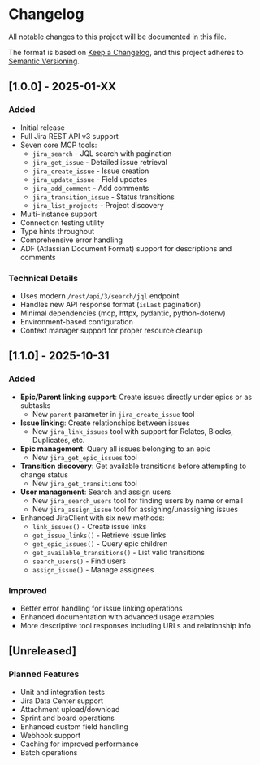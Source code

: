 # Changelog

All notable changes to this project will be documented in this file.

The format is based on [Keep a Changelog](https://keepachangelog.com/en/1.0.0/),
and this project adheres to [Semantic Versioning](https://semver.org/spec/v2.0.0.html).

## [1.0.0] - 2025-01-XX

### Added
- Initial release
- Full Jira REST API v3 support
- Seven core MCP tools:
  - `jira_search` - JQL search with pagination
  - `jira_get_issue` - Detailed issue retrieval
  - `jira_create_issue` - Issue creation
  - `jira_update_issue` - Field updates
  - `jira_add_comment` - Add comments
  - `jira_transition_issue` - Status transitions
  - `jira_list_projects` - Project discovery
- Multi-instance support
- Connection testing utility
- Type hints throughout
- Comprehensive error handling
- ADF (Atlassian Document Format) support for descriptions and comments

### Technical Details
- Uses modern `/rest/api/3/search/jql` endpoint
- Handles new API response format (`isLast` pagination)
- Minimal dependencies (mcp, httpx, pydantic, python-dotenv)
- Environment-based configuration
- Context manager support for proper resource cleanup

## [1.1.0] - 2025-10-31

### Added
- **Epic/Parent linking support**: Create issues directly under epics or as subtasks
  - New `parent` parameter in `jira_create_issue` tool
- **Issue linking**: Create relationships between issues
  - New `jira_link_issues` tool with support for Relates, Blocks, Duplicates, etc.
- **Epic management**: Query all issues belonging to an epic
  - New `jira_get_epic_issues` tool
- **Transition discovery**: Get available transitions before attempting to change status
  - New `jira_get_transitions` tool
- **User management**: Search and assign users
  - New `jira_search_users` tool for finding users by name or email
  - New `jira_assign_issue` tool for assigning/unassigning issues
- Enhanced JiraClient with six new methods:
  - `link_issues()` - Create issue links
  - `get_issue_links()` - Retrieve issue links
  - `get_epic_issues()` - Query epic children
  - `get_available_transitions()` - List valid transitions
  - `search_users()` - Find users
  - `assign_issue()` - Manage assignees

### Improved
- Better error handling for issue linking operations
- Enhanced documentation with advanced usage examples
- More descriptive tool responses including URLs and relationship info

## [Unreleased]

### Planned Features
- Unit and integration tests
- Jira Data Center support
- Attachment upload/download
- Sprint and board operations
- Enhanced custom field handling
- Webhook support
- Caching for improved performance
- Batch operations
